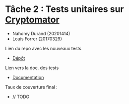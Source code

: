 # Tâche 2 : Tests unitaires sur [Cryptomator](https://github.com/umontreal-diro/cryptomator)
- Nahomy Durand (20201414)
- Louis Forrer (20170329)

Lien du repo avec les nouveaux tests
- [Dépôt](https://github.com/nahodura/tache2)

Lien vers la doc. des tests
- [Documentation]()

Taux de couverture final :
- // TODO
